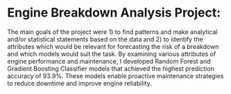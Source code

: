 # Engine Breakdown Analysis Project: 
The main goals of the project were 1) to find patterns and make analytical and/or statistical statements based on the data and 2) to identify the attributes which would be relevant for forecasting the risk of a breakdown and which models would suit the task.
By examining various attributes of engine performance and maintenance, I developed Random Forest and Gradient Boosting Classifier models that achieved the highest prediction accuracy of 93.9%. These models enable proactive maintenance strategies to reduce downtime and improve engine reliability.

